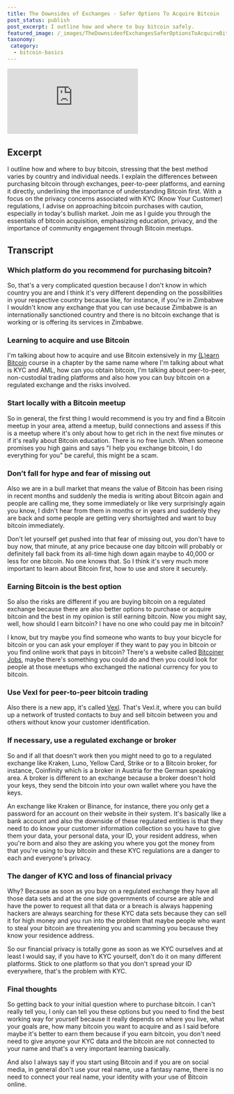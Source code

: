 ```yaml
---
title: The Downsides of Exchanges - Safer Options To Acquire Bitcoin
post_status: publish
post_excerpt: I outline how and where to buy bitcoin safely.
featured_image: /_images/TheDownsideofExchangesSaferOptionsToAcquireBitcoin.jpg
taxonomy:
 category:
  - bitcoin-basics
---
```


<iframe src="https://player.vimeo.com/video/1021221729?badge=0&amp;autopause=0&amp;player_id=0&amp;app_id=58479" frameborder="0" allow="autoplay; fullscreen; picture-in-picture; clipboard-write; encrypted-media"  title="The Downsides of Exchanges: Safer Options To Acquire Bitcoin"></iframe>

<div style="margin-bottom:30px;"></div>

## Excerpt

I outline how and where to buy bitcoin, stressing that the best method varies by country and individual needs. I explain the differences between purchasing bitcoin through exchanges, peer-to-peer platforms, and earning it directly, underlining the importance of understanding Bitcoin first. With a focus on the privacy concerns associated with KYC (Know Your Customer) regulations, I advise on approaching bitcoin purchases with caution, especially in today's bullish market. Join me as I guide you through the essentials of bitcoin acquisition, emphasizing education, privacy, and the importance of community engagement through Bitcoin meetups.

## Transcript

### Which platform do you recommend for purchasing bitcoin?

So, that's a very complicated question because I don't know in which country you are and I think it's very different depending on the possibilities in your respective country because like, for instance, if you're in Zimbabwe I wouldn't know any exchange that you can use because Zimbabwe is an internationally sanctioned country and there is no bitcoin exchange that is working or is offering its services in Zimbabwe.

### Learning to acquire and use Bitcoin

I'm talking about how to acquire and use Bitcoin extensively in my [(L)earn Bitcoin](https://learnbitcoin.link/) course in a chapter by the same name where I'm talking about what is KYC and AML, how can you obtain bitcoin, I'm talking about peer-to-peer, non-custodial trading platforms and also how you can buy bitcoin on a regulated exchange and the risks involved.

### Start locally with a Bitcoin meetup

So in general, the first thing I would recommend is you try and find a Bitcoin meetup in your area, attend a meetup, build connections and assess if this is a meetup where it's only about how to get rich in the next five minutes or if it's really about Bitcoin education. There is no free lunch. When someone promises you high gains and says "I help you exchange bitcoin, I do everything for you" be careful, this might be a scam.

### Don’t fall for hype and fear of missing out

Also we are in a bull market that means the value of Bitcoin has been rising in recent months and suddenly the media is writing about Bitcoin again and people are calling me, they some immediately or like very surprisingly again you know, I didn't hear from them in months or in years and suddenly they are back and some people are getting very shortsighted and want to buy bitcoin immediately.

Don't let yourself get pushed into that fear of missing out, you don't have to buy now, that minute, at any price because one day bitcoin will probably or definitely fall back from its all-time high down again maybe to 40,000 or less for one bitcoin. No one knows that. So I think it's very much more important to learn about Bitcoin first, how to use and store it securely.

### Earning Bitcoin is the best option

So also the risks are different if you are buying bitcoin on a regulated exchange because there are also better options to purchase or acquire bitcoin and the best in my opinion is still earning bitcoin. Now you might say, well, how should I earn bitcoin? I have no one who could pay me in bitcoin?

I know, but try maybe you find someone who wants to buy your bicycle for bitcoin or you can ask your employer if they want to pay you in bitcoin or you find online work that pays in bitcoin? There's a website called [Bitcoiner Jobs](https://bitcoinerjobs.com), maybe there's something you could do and then you could look for people at those meetups who exchanged the national currency for you to bitcoin.

### Use Vexl for peer-to-peer bitcoin trading

Also there is a new app, it's called [Vexl](https://vexl.it). That's Vexl.it, where you can build up a network of trusted contacts to buy and sell bitcoin between you and others without know your customer identification.

### If necessary, use a regulated exchange or broker

So and if all that doesn't work then you might need to go to a regulated exchange like Kraken, Luno, Yellow Card, Strike or to a Bitcoin broker, for instance, Coinfinity which is a broker in Austria for the German speaking area. A broker is different to an exchange because a broker doesn't hold your keys, they send the bitcoin into your own wallet where you have the keys.

An exchange like Kraken or Binance, for instance, there you only get a password for an account on their website in their system. It's basically like a bank account and also the downside of these regulated entities is that they need to do know your customer information collection so you have to give them your data, your personal data, your ID, your resident address, when you're born and also they are asking you where you got the money from that you're using to buy bitcoin and these KYC regulations are a danger to each and everyone's privacy.

### The danger of KYC and loss of financial privacy

Why? Because as soon as you buy on a regulated exchange they have all those data sets and at the one side governments of course are able and have the power to request all that data or a breach is always happening hackers are always searching for these KYC data sets because they can sell it for high money and you run into the problem that maybe people who want to steal your bitcoin are threatening you and scamming you because they know your residence address.

So our financial privacy is totally gone as soon as we KYC ourselves and at least I would say, if you have to KYC yourself, don't do it on many different platforms. Stick to one platform so that you don't spread your ID everywhere, that's the problem with KYC.

### Final thoughts

So getting back to your initial question where to purchase bitcoin. I can't really tell you, I only can tell you these options but you need to find the best working way for yourself because it really depends on where you live, what your goals are, how many bitcoin you want to acquire and as I said before maybe it's better to earn them because if you earn bitcoin, you don't need need to give anyone your KYC data and the bitcoin are not connected to your name and that's a very important learning basically.

And also I always say if you start using Bitcoin and if you are on social media, in general don't use your real name, use a fantasy name, there is no need to connect your real name, your identity with your use of Bitcoin online.



